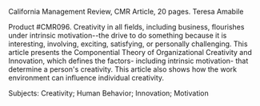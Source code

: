 <div id="wikitext">

<div style="display: none;">

Summary:an article on motivation creative workers from California
Management Review Parent:Consulting(.<span
class="wikiword">[HomePage](http://wiki.tamouse.org?n=Consulting.HomePage?action=print)</span>)
<span
class="wikiword">[IncludeMe](http://wiki.tamouse.org?n=Consulting.IncludeMe?action=edit)[?](http://wiki.tamouse.org?n=Consulting.IncludeMe?action=edit)</span>:[Consulting](http://wiki.tamouse.org?n=Consulting.HomePage?action=print)
Categories:[Links](http://wiki.tamouse.org?n=Category.Links) Tags:
creativity, management

</div>

California Management Review, CMR Article, 20 pages. Teresa Amabile

Product \#CMR096. Creativity in all fields, including business,
flourishes under intrinsic motivation--the drive to do something because
it is interesting, involving, exciting, satisfying, or personally
challenging. This article presents the Componential Theory of
Organizational Creativity and Innovation, which defines the factors-
including intrinsic motivation- that determine a person's creativity.
This article also shows how the work environment can influence
individual creativity.

Subjects: Creativity; Human Behavior; Innovation; Motivation

<div class="vspace">

</div>

</div>

